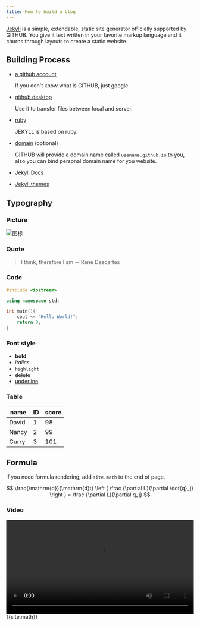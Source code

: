 ```yaml
---
title: How to build a blog
---
```


[Jekyll](https://jekyllrb.com) is a simple, extendable, static site generator officially supported by GITHUB. You give it text written in your favorite markup language and it churns through layouts to create a static website. 

## Building Process

- [a github account](https://github.com)

  If you don't know what is GITHUB, just google. 

- [github desktop](https://git-scm.com/)

  Use it to transfer files between local and server.

- [ruby](https://rubyinstaller.org/downloads/)

  JEKYLL is based on ruby.

- [domain](https://cloud.tencent.com/) (optional)

  GITHUB will provide a domain name called `usename.github.io` to you, also you can bind personal domain name for you website.

- [Jekyll Docs](https://jekyllrb.com/)

- [Jekyll themes](https://jekyllthemes.org/)

## Typography

### Picture
![图标](/img/example.jpg)

### Quote
> I think, therefore I am -- René Descartes

### Code
``` c++
#include <iostream>

using namespace std;

int main(){
    cout << "Hello World!";
    return 0;
}
```

### Font style

- **bold**
- *italics*
- `highlight`
- ~~delete~~
- <u>underline</u>

### Table

| name  | ID   | score |
| ----- | ---- | ----- |
| David | 1    | 98    |
| Nancy | 2    | 99    |
| Curry | 3    | 101   |

## Formula

if you need formula rendering, add `site.math` to the end of page.


$$
\frac{\mathrm{d}}{\mathrm{d}t} \left ( \frac {\partial L}{\partial \dot{q}_j} \right ) = \frac {\partial L}{\partial q_j}
$$

### Video

<video src="https://cdn-video.xinpianchang.com/5b7fc02a84108.mp4" width = "100%" controls="" preload=""></video>
{{site.math}}